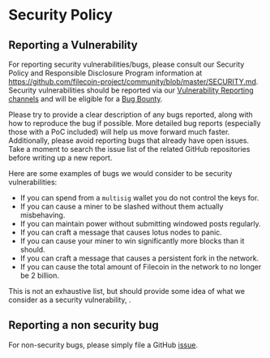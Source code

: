 # Security Policy

## Reporting a Vulnerability

For reporting security vulnerabilities/bugs, please consult our Security Policy
and Responsible Disclosure Program information at
https://github.com/filecoin-project/community/blob/master/SECURITY.md. Security
vulnerabilities should be reported via our
[Vulnerability Reporting channels](https://github.com/filecoin-project/community/blob/master/SECURITY.md#vulnerability-reporting)
and will be eligible for a
[Bug Bounty](https://security.filecoin.io/bug-bounty/).

Please try to provide a clear description of any bugs reported, along with how
to reproduce the bug if possible. More detailed bug reports (especially those
with a PoC included) will help us move forward much faster. Additionally, please
avoid reporting bugs that already have open issues. Take a moment to search the
issue list of the related GitHub repositories before writing up a new report.

Here are some examples of bugs we would consider to be security vulnerabilities:

- If you can spend from a `multisig` wallet you do not control the keys for.
- If you can cause a miner to be slashed without them actually misbehaving.
- If you can maintain power without submitting windowed posts regularly.
- If you can craft a message that causes lotus nodes to panic.
- If you can cause your miner to win significantly more blocks than it should.
- If you can craft a message that causes a persistent fork in the network.
- If you can cause the total amount of Filecoin in the network to no longer be 2
  billion.

This is not an exhaustive list, but should provide some idea of what we consider
as a security vulnerability, .

## Reporting a non security bug

For non-security bugs, please simply file a GitHub
[issue](https://github.com/filecoin-station/desktop/issues/new).
